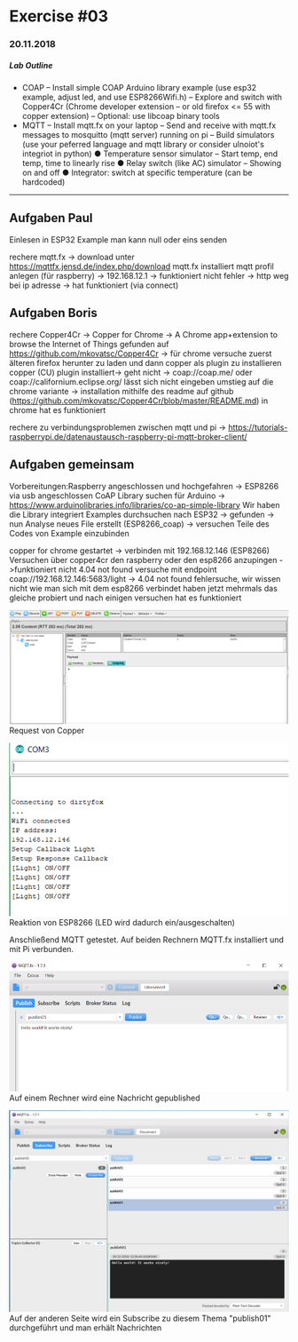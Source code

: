 # Exercise #03
### 20.11.2018

##### Lab Outline
* COAP
 – Install simple COAP Arduino library example (use esp32 example, adjust led, and use ESP8266Wifi.h)
 – Explore and switch with Copper4Cr (Chrome developer extension – or old firefox <= 55 with copper extension)
 – Optional: use libcoap binary tools
* MQTT
 – Install mqtt.fx on your laptop
 – Send and receive with mqtt.fx messages to mosquitto (mqtt server) running on pi
 – Build simulators (use your peferred language and mqtt library or consider ulnoiot's integriot in python)
    ● Temperature sensor simulator
   – Start temp, end temp, time to linearly rise
    ● Relay switch (like AC) simulator
   – Showing on and off
    ● Integrator: switch at specific temperature (can be hardcoded)

---

## Aufgaben Paul
Einlesen in ESP32 Example
man kann null oder eins senden

rechere mqtt.fx -> download unter https://mqttfx.jensd.de/index.php/download
mqtt.fx installiert
mqtt profil anlegen (für raspberry) -> 192.168.12.1 -> funktioniert nicht
fehler -> http weg bei ip adresse -> hat funktioniert (via connect)


## Aufgaben Boris
rechere Copper4Cr -> Copper for Chrome -> A Chrome app+extension to browse the Internet of Things
gefunden auf https://github.com/mkovatsc/Copper4Cr -> für chrome
versuche zuerst älteren firefox herunter zu laden und dann copper als plugin zu installieren
copper (CU) plugin installiert-> geht nicht -> coap://coap.me/ oder coap://californium.eclipse.org/ lässt sich nicht eingeben
umstieg auf die chrome variante -> installation mithilfe des readme auf github (https://github.com/mkovatsc/Copper4Cr/blob/master/README.md)
in chrome hat es funktioniert

rechere zu verbindungsproblemen zwischen mqtt und pi -> https://tutorials-raspberrypi.de/datenaustausch-raspberry-pi-mqtt-broker-client/


## Aufgaben gemeinsam
Vorbereitungen:Raspberry angeschlossen und hochgefahren -> ESP8266 via usb angeschlossen
CoAP Library suchen für Arduino -> https://www.arduinolibraries.info/libraries/co-ap-simple-library
Wir haben die Library integriert
Examples durchsuchen nach ESP32 -> gefunden -> nun Analyse
neues File erstellt (ESP8266_coap) -> versuchen Teile des Codes von Example einzubinden 

copper for chrome gestartet -> verbinden mit 192.168.12.146 (ESP8266)
Versuchen über copper4cr den raspberry oder den esp8266 anzupingen ->funktioniert nicht 4.04 not found
versuche mit endpoint coap://192.168.12.146:5683/light -> 4.04 not found
fehlersuche, wir wissen nicht wie man sich mit dem esp8266 verbindet
haben jetzt mehrmals das gleiche probiert und nach einigen versuchen hat es funktioniert

![CoAP_copper](./img/CoAP_copper.PNG)
Request von Copper

![coap_esp8266_serialmonitor](./img/coap_esp8266_serialmonitor.PNG)
Reaktion von ESP8266 (LED wird dadurch ein/ausgeschalten)

Anschließend MQTT getestet. Auf beiden Rechnern MQTT.fx installiert und mit Pi verbunden.

![mqtt_publish](./img/mqtt_publish.PNG)
Auf einem Rechner wird eine Nachricht gepublished

![mqtt_subscribe](./img/mqtt_subscribe.PNG)
Auf der anderen Seite wird ein Subscribe zu diesem Thema "publish01" durchgeführt und man erhält Nachrichten

